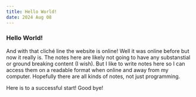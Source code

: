 ```yaml
---
title: Hello World!
date: 2024 Aug 08
---
```


### Hello World!

And with that cliché line the website is online! Well it was
online before but now it really is. The notes here are likely not going to have
any substanstial or ground breaking content (I wish). But I like to write notes
here so I can access them on a readable format when online and away from my
computer. Hopefully there are all kinds of notes, not just programming.

Here is to a successful start! Good bye!

